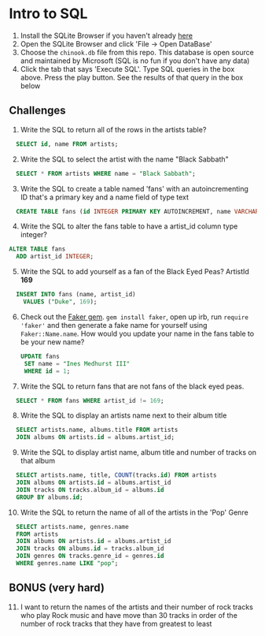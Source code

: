 # Intro to SQL

1. Install the SQLite Browser if you haven't already [here](http://sqlitebrowser.org/)
2. Open the SQLite Browser and click 'File -> Open DataBase'
3. Choose the `chinook.db` file from this repo. This database is open source and maintained by Microsoft (SQL is no fun if you don't have any data)
4. Click the tab that says 'Execute SQL'. Type SQL queries in the box above. Press the play button. See the results of that query in the box below

## Challenges

1. Write the SQL to return all of the rows in the artists table?

```SQL
  SELECT id, name FROM artists;

```

2. Write the SQL to select the artist with the name "Black Sabbath"

```SQL
  SELECT * FROM artists WHERE name = "Black Sabbath";

```

3. Write the SQL to create a table named 'fans' with an autoincrementing ID that's a primary key and a name field of type text

```sql
  CREATE TABLE fans (id INTEGER PRIMARY KEY AUTOINCREMENT, name VARCHAR);

```

4. Write the SQL to alter the fans table to have a artist_id column type integer?

```sql
ALTER TABLE fans
  ADD artist_id INTEGER;

```

5. Write the SQL to add yourself as a fan of the Black Eyed Peas? ArtistId **169**

```sql
  INSERT INTO fans (name, artist_id)
    VALUES ("Duke", 169);
```

6. Check out the [Faker gem](https://github.com/stympy/faker). `gem install faker`, open up irb, run `require 'faker'` and then generate a fake name for yourself using `Faker::Name.name`. How would you update your name in the fans table to be your new name?

   ```sql
   UPDATE fans
    SET name = "Ines Medhurst III"
    WHERE id = 1;

   ```

7. Write the SQL to return fans that are not fans of the black eyed peas.

```sql
  SELECT * FROM fans WHERE artist_id != 169;

```

8. Write the SQL to display an artists name next to their album title

```sql
  SELECT artists.name, albums.title FROM artists
  JOIN albums ON artists.id = albums.artist_id;
```

9. Write the SQL to display artist name, album title and number of tracks on that album

```sql
  SELECT artists.name, title, COUNT(tracks.id) FROM artists
  JOIN albums ON artists.id = albums.artist_id
  JOIN tracks ON tracks.album_id = albums.id
  GROUP BY albums.id;

```

10. Write the SQL to return the name of all of the artists in the 'Pop' Genre

```sql
  SELECT artists.name, genres.name 
  FROM artists
  JOIN albums ON artists.id = albums.artist_id
  JOIN tracks ON albums.id = tracks.album_id
  JOIN genres ON tracks.genre_id = genres.id
  WHERE genres.name LIKE "pop";

```

## BONUS (very hard)

11. I want to return the names of the artists and their number of rock tracks
    who play Rock music
    and have move than 30 tracks
    in order of the number of rock tracks that they have
    from greatest to least

```sql

```
